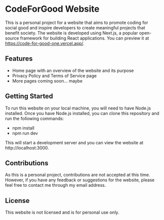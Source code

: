 # CodeForGood Website

This is a personal project for a website that aims to promote coding for social good and inspire developers to create meaningful projects that benefit society. The website is developed using Next.js, a popular open-source framework for building React applications. You can preview it at https://code-for-good-one.vercel.app/.

## Features

- Home page with an overview of the website and its purpose
- Privacy Policy and Terms of Service page
- More pages coming soon... maybe

## Getting Started

To run this website on your local machine, you will need to have Node.js installed. Once you have Node.js installed, you can clone this repository and run the following commands:

- npm install
- npm run dev

This will start a development server and you can view the website at http://localhost:3000.

## Contributions

As this is a personal project, contributions are not accepted at this time. However, if you have any feedback or suggestions for the website, please feel free to contact me through my email address.

## License

This website is not licensed and is for personal use only.
